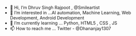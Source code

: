 - 👋 Hi, I’m Dhruv Singh Rajpoot , @Smileartist 
- 👀 I’m interested in ...AI automation, Machine Learning, Web Development, Android Development
- 🌱 I’m currently learning ... Python, HTML5 , CSS , JS
- 📫 How to reach me ... Twitter - @Dhananjay1307

<!---
Smileartist/Smileartist is a ✨ special ✨ repository because its `README.md` (this file) appears on your GitHub profile.
You can click the Preview link to take a look at your changes.
--->
